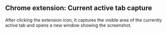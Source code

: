 ## Chrome extension: Current active tab capture

After clicking the extension icon, it captures the visible area of the currently active tab and opens a new window showing the screenshot.
